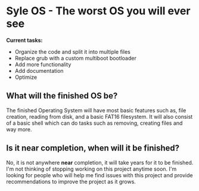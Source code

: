 # Syle OS - The worst OS you will ever see

**Current tasks:**
- Organize the code and split it into multiple files
- Replace grub with a custom multiboot bootloader
- Add more functionality
- Add documentation
- Optimize
## What will the finished OS be?
The finished Operating System will have most basic features such as, file creation, reading from disk, and a basic FAT16 filesystem. It will also consist of a basic shell which can do tasks such as removing, creating files and way more.
## Is it near completion, when will it be finished?
No, it is not anywhere **near** completion, it will take years for it to be finished. I'm not thinking of stopping working on this project anytime soon. I'm looking for people who will help me find issues with this project and provide recommendations to improve the project as it grows.
